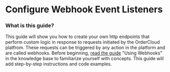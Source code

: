 # Configure Webhook Event Listeners 

### What is this guide?

This guide will show you how to create your own http endpoints that perform custom logic in response to requests initiated by the OrderCloud platfrom. These requests can be triggered by any action in the platform and are called webhooks. Before beginning, [read the guide](https://ordercloud.io/knowledge-base/using-webhooks) "Using Webhooks" in the knowledge base to familiarize yourself with concepts. This guide will add step-by-step instructions and code examples.   
